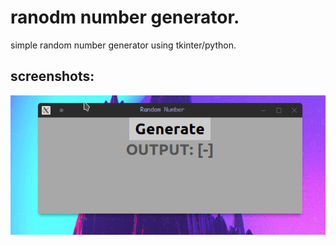 # ranodm number generator.
simple random number generator using tkinter/python.

## screenshots:

![screenshot01](./src/screenshot01.gif)
